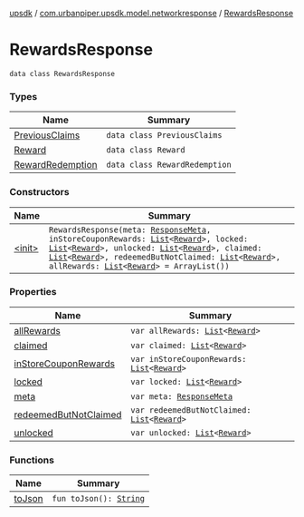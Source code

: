 [upsdk](../../index.md) / [com.urbanpiper.upsdk.model.networkresponse](../index.md) / [RewardsResponse](./index.md)

# RewardsResponse

`data class RewardsResponse`

### Types

| Name | Summary |
|---|---|
| [PreviousClaims](-previous-claims/index.md) | `data class PreviousClaims` |
| [Reward](-reward/index.md) | `data class Reward` |
| [RewardRedemption](-reward-redemption/index.md) | `data class RewardRedemption` |

### Constructors

| Name | Summary |
|---|---|
| [&lt;init&gt;](-init-.md) | `RewardsResponse(meta: `[`ResponseMeta`](../-response-meta/index.md)`, inStoreCouponRewards: `[`List`](https://kotlinlang.org/api/latest/jvm/stdlib/kotlin.collections/-list/index.html)`<`[`Reward`](-reward/index.md)`>, locked: `[`List`](https://kotlinlang.org/api/latest/jvm/stdlib/kotlin.collections/-list/index.html)`<`[`Reward`](-reward/index.md)`>, unlocked: `[`List`](https://kotlinlang.org/api/latest/jvm/stdlib/kotlin.collections/-list/index.html)`<`[`Reward`](-reward/index.md)`>, claimed: `[`List`](https://kotlinlang.org/api/latest/jvm/stdlib/kotlin.collections/-list/index.html)`<`[`Reward`](-reward/index.md)`>, redeemedButNotClaimed: `[`List`](https://kotlinlang.org/api/latest/jvm/stdlib/kotlin.collections/-list/index.html)`<`[`Reward`](-reward/index.md)`>, allRewards: `[`List`](https://kotlinlang.org/api/latest/jvm/stdlib/kotlin.collections/-list/index.html)`<`[`Reward`](-reward/index.md)`> = ArrayList())` |

### Properties

| Name | Summary |
|---|---|
| [allRewards](all-rewards.md) | `var allRewards: `[`List`](https://kotlinlang.org/api/latest/jvm/stdlib/kotlin.collections/-list/index.html)`<`[`Reward`](-reward/index.md)`>` |
| [claimed](claimed.md) | `var claimed: `[`List`](https://kotlinlang.org/api/latest/jvm/stdlib/kotlin.collections/-list/index.html)`<`[`Reward`](-reward/index.md)`>` |
| [inStoreCouponRewards](in-store-coupon-rewards.md) | `var inStoreCouponRewards: `[`List`](https://kotlinlang.org/api/latest/jvm/stdlib/kotlin.collections/-list/index.html)`<`[`Reward`](-reward/index.md)`>` |
| [locked](locked.md) | `var locked: `[`List`](https://kotlinlang.org/api/latest/jvm/stdlib/kotlin.collections/-list/index.html)`<`[`Reward`](-reward/index.md)`>` |
| [meta](meta.md) | `var meta: `[`ResponseMeta`](../-response-meta/index.md) |
| [redeemedButNotClaimed](redeemed-but-not-claimed.md) | `var redeemedButNotClaimed: `[`List`](https://kotlinlang.org/api/latest/jvm/stdlib/kotlin.collections/-list/index.html)`<`[`Reward`](-reward/index.md)`>` |
| [unlocked](unlocked.md) | `var unlocked: `[`List`](https://kotlinlang.org/api/latest/jvm/stdlib/kotlin.collections/-list/index.html)`<`[`Reward`](-reward/index.md)`>` |

### Functions

| Name | Summary |
|---|---|
| [toJson](to-json.md) | `fun toJson(): `[`String`](https://kotlinlang.org/api/latest/jvm/stdlib/kotlin/-string/index.html) |
